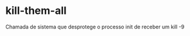 kill-them-all
=============

Chamada de sistema que desprotege o processo init de receber um kill -9
